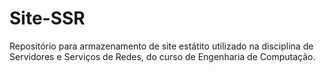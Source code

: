 # Site-SSR
Repositório para armazenamento de site estátito utilizado na disciplina de Servidores e Serviços de Redes, do curso de Engenharia de Computação.
